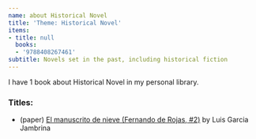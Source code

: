 ```yaml
---
name: about Historical Novel
title: 'Theme: Historical Novel'
items:
- title: null
  books:
  - '9788408267461'
subtitle: Novels set in the past, including historical fiction
---
```

I have 1 book about Historical Novel in my personal library.

### Titles:
- (paper) [El manuscrito de nieve (Fernando de Rojas, #2)](/books/info/9788408267461) by Luis Garcia Jambrina
